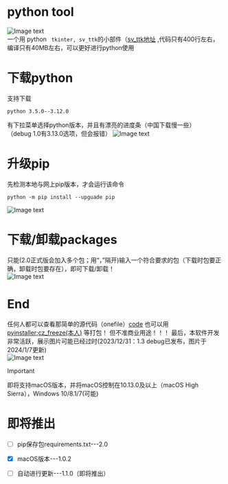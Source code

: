 # python tool

![Image text](https://github.com/githubtohaoyangli/python_tool/blob/main/image/wg.png?raw=true)  
一个用 python `` tkinter, sv_ttk``的小部件（[sv_ttk地址](https://github.com/rdbende/Sun-Valley-ttk-theme)
,代码只有400行左右，编译只有40MB左右，可以更好进行python使用

# 下载python

支持下载

```commandline
python 3.5.0--3.12.0
```

有下拉菜单选择python版本，并且有漂亮的进度条（中国下载慢一些）  
（debug 1.0有3.13.0选项，但会报错）
![Image text](https://github.com/githubtohaoyangli/python_tool/blob/main/image/download.png?raw=true)

# 升级pip

先检测本地与网上pip版本，才会运行该命令

```commandline
python -m pip install --upguade pip
```

![Image text](https://github.com/githubtohaoyangli/python_tool/blob/main/image/pip.png?raw=true)

# 下载/卸载packages

只能(2.0正式版会加入多个包；用“，”隔开)输入一个符合要求的包（下载时包要正确，卸载时包要存在），即可下载/卸载！  
![Image text](https://github.com/githubtohaoyangli/python_tool/blob/main/image/install.png?raw=true)

# End

任何人都可以查看那简单的源代码（onefile）[code](https://github.com/githubtohaoyangli/python_tool)
也可以用[pyinstaller](https://github.com/pyinstaller/pyinstaller);[cz_freeze(本人)](https://github.com/marcelotduarte/cx_Freeze)
等打包！
但不准商业用途！！！
最后，本软件开发非常活跃，展示图片可能已经过时(2023/12/31：1.3 debug已发布，图片于2024/1/7更新)  
![Image text](https://github.com/githubtohaoyangli/python_tool/blob/main/image/python.ico?raw=true)
> [!IMPORTANT]
> 即将支持macOS版本，并将macOS控制在10.13.0及以上（macOS High Sierra），Windows 10/8.1/7(可能)

# 即将推出

- [ ] pip保存包requirements.txt---2.0
- [x] macOS版本---1.0.2
- [ ] 自动进行更新---1.1.0（即将推出）

